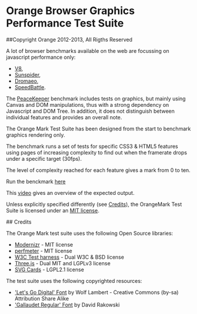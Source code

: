 # Orange Browser Graphics Performance Test Suite
##Copyright Orange 2012-2013, All Rigths Reserved

A lot of browser benchmarks available on the web are focussing on 
javascript performance only:

- [V8](http://v8.googlecode.com/svn/data/benchmarks/v7/run.html),
- [Sunspider](http://www.webkit.org/perf/sunspider/sunspider.html),
- [Dromaeo](http://dromaeo.com/),
- [SpeedBattle](http://www.speed-battle.com/).

The [PeaceKeeper](http://peacekeeper.futuremark.com/) benchmark includes 
tests on graphics, but mainly using Canvas and DOM manipulations, thus
with a strong dependency on Javascript and DOM Tree.
In addition, it does not distinguish between individual
features and provides an overall note.

The Orange Mark Test Suite has been designed from the start to benchmark
graphics rendering only.

The benchmark runs a set of tests for specific CSS3 & HTML5 features
using pages of increasing complexity to find out when the framerate drops
under a specific target (30fps). 

The level of complexity reached for each feature gives a mark from 0 to ten.

Run the benckmark [here](http://orange-opensource.github.com/orangemark/)

This [video](http://orange-opensource.github.com/orangemark/expected.ogv)
gives an overview of the expected output.     

Unless explicitly specified differently (see [Credits](#credits)), the 
OrangeMark Test Suite is licensed under an 
[MIT license](http://orange-opensource.github.com/orangemark/LICENSE).

## Credits

The Orange Mark test suite uses the following Open Source libraries:

- [Modernizr](http://modernizr.com/) - MIT license 
- [perfmeter](https://github.com/kaizouman/fpsmeter) - MIT license
- [W3C Test harness](http://w3c-test.org/resources/testharness.js) - Dual W3C & BSD license
- [Three.js](https://github.com/mrdoob/three.js/) - Dual MIT and LGPLv3 license
- [SVG Cards](http://svg-cards.sourceforge.net/) - LGPL2.1 license

The test suite uses the following copyrighted resources:

- ['Let's Go Digital' Font](http://www.fontspace.com/wlm-fonts) by Wolf Lambert - Creative Commons (by-sa) Attribution Share Alike
- ['Gallaudet Regular' Font](http://www.fontspace.com/category/ASL) by David Rakowski
